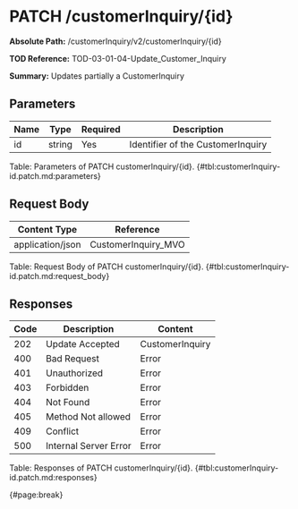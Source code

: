 <!--
    ATTENTION: This file was generated via gradle!
               Do NOT manually edit this file! Any such changes will be overwritten!
-->

# PATCH /customerInquiry/{id}

**Absolute Path:** /customerInquiry/v2/customerInquiry/{id}

**TOD Reference:** TOD-03-01-04-Update_Customer_Inquiry

**Summary:** Updates partially a CustomerInquiry

## Parameters

| Name | Type | Required | Description |
| ------ | ------ | --- | ------------ |
| id | string | Yes | Identifier of the CustomerInquiry |

Table: Parameters of PATCH customerInquiry/{id}. {#tbl:customerInquiry-id.patch.md:parameters}

## Request Body

| Content Type | Reference |
|--------------|-----------|
| application/json | CustomerInquiry_MVO |

Table: Request Body of PATCH customerInquiry/{id}. {#tbl:customerInquiry-id.patch.md:request_body}

## Responses

| Code | Description | Content |
|------|-------------|---------|
| 202 | Update Accepted | CustomerInquiry |
| 400 | Bad Request | Error |
| 401 | Unauthorized | Error |
| 403 | Forbidden | Error |
| 404 | Not Found | Error |
| 405 | Method Not allowed | Error |
| 409 | Conflict | Error |
| 500 | Internal Server Error | Error |

Table: Responses of PATCH customerInquiry/{id}. {#tbl:customerInquiry-id.patch.md:responses}

{#page:break}
